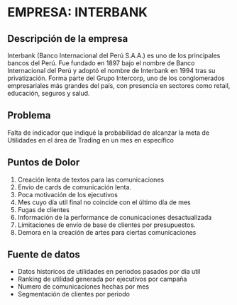 # EMPRESA: INTERBANK


## Descripción de la empresa
Interbank (Banco Internacional del Perú S.A.A.) es uno de los principales bancos del Perú. Fue fundado en 1897 bajo el nombre de Banco Internacional del Perú y adoptó el nombre de Interbank en 1994 tras su privatización. Forma parte del Grupo Intercorp, uno de los conglomerados empresariales más grandes del país, con presencia en sectores como retail, educación, seguros y salud.


## Problema
Falta de indicador que indiqué la probabilidad de alcanzar la meta de Utilidades en el área de Trading en un mes en específico

## Puntos de Dolor
1. Creación lenta de textos para las comunicaciones
2. Envio de cards de comunicación lenta.
3. Poca motivación de los ejecutivos
4. Mes cuyo día util final no coincide con el último día de mes
5. Fugas de clientes
6. Información de la performance de conunicaciones desactualizada
7. Limitaciones de envío de base de clientes por presupuestos.
8. Demora en la creación de artes para ciertas comunicaciones

## Fuente de datos
* Datos historicos de utilidades en periodos pasados por dia util
* Ranking de utilidad generada por ejecutivos por campaña
* Numero de comunicaciones hechas por mes
* Segmentación de clientes por periodo
